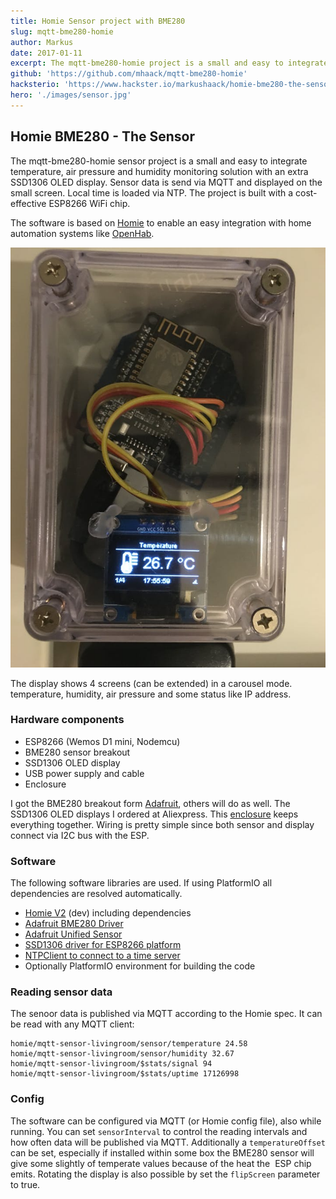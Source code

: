 ```yaml
---
title: Homie Sensor project with BME280
slug: mqtt-bme280-homie
author: Markus
date: 2017-01-11
excerpt: The mqtt-bme280-homie project is a small and easy to integrate temperature, air pressure and humidity monitoring solution with an extra SSD1306 OLED display. Sensor data is send via MQTT and displayed on the small screen.
github: 'https://github.com/mhaack/mqtt-bme280-homie'
hacksterio: 'https://www.hackster.io/markushaack/homie-bme280-the-sensor-bad08d'
hero: './images/sensor.jpg'
---
```


## Homie BME280 - The Sensor

The mqtt-bme280-homie sensor project is a small and easy to integrate temperature, air pressure and humidity monitoring solution with an extra SSD1306 OLED display. Sensor data is send via MQTT and displayed on the small screen. Local time is loaded via NTP. The project is built with a cost-effective ESP8266 WiFi chip.

The software is based on [Homie](https://github.com/marvinroger/homie-esp8266) to enable an easy integration with home automation systems like [OpenHab](http://www.openhab.org/).

![fully assembled](./images/box.jpg)

The display shows 4 screens (can be extended) in a carousel mode. temperature, humidity, air pressure and some status like IP address.

### Hardware components

-   ESP8266 (Wemos D1 mini, Nodemcu)
-   BME280 sensor breakout
-   SSD1306 OLED display
-   USB power supply and cable
-   Enclosure

I got the BME280 breakout form [Adafruit](https://www.adafruit.com/product/2652), others will do as well. The SSD1306 OLED displays I ordered at Aliexpress. This [enclosure](https://www.amazon.de/gp/product/B00PZYMLJ4) keeps everything together. Wiring is pretty simple since both sensor and display connect via I2C bus with the ESP.

### Software

The following software libraries are used. If using PlatformIO all dependencies are resolved automatically.

-   [Homie V2](https://github.com/marvinroger/homie-esp8266) (dev) including dependencies
-   [Adafruit BME280 Driver](https://github.com/adafruit/Adafruit_BME280_Library)
-   [Adafruit Unified Sensor](https://github.com/adafruit/Adafruit_Sensor)
-   [SSD1306 driver for ESP8266 platform](https://github.com/squix78/esp8266-oled-ssd1306)
-   [NTPClient to connect to a time server](https://github.com/arduino-libraries/NTPClient)
-   Optionally PlatformIO environment for building the code

<github url="https://github.com/mhaack/mqtt-bme280-homie" title="Source code on GitHub"/>

### Reading sensor data

The senoor data is published via MQTT according to the Homie spec. It can be read with any MQTT client:

```
homie/mqtt-sensor-livingroom/sensor/temperature 24.58
homie/mqtt-sensor-livingroom/sensor/humidity 32.67
homie/mqtt-sensor-livingroom/$stats/signal 94
homie/mqtt-sensor-livingroom/$stats/uptime 17126998
```

### Config

The software can be configured via MQTT (or Homie config file), also while running. You can set `sensorInterval` to control the reading intervals and how often data will be published via MQTT. Additionally a `temperatureOffset` can be set, especially if installed within some box the BME280 sensor will give some slightly of temperate values because of the heat the  ESP chip emits. Rotating the display is also possible by set the `flipScreen` parameter to true.
